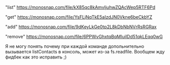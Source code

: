 "list"
https://monosnap.com/file/kX85qc8kAmvljuhwZQAcWep5RTF6Pd

"get"
https://monosnap.com/file/YsFLjNqTkE5aIzdJN0Vkne6beCkbYZ

"add"
https://monosnap.com/file/9dKeyLkGe0tp2L8kDbNbNVrRsRGRax

"remove"
https://monosnap.com/file/6PPWvGhxtqBqMIuilDd51qkLEqq0wG

Я не могу понять почему при каждой команде допольнительно вызывается listContacts в консоль, может из-за fs.readfile. Вообщем жду фидбек как это исправить ;)
